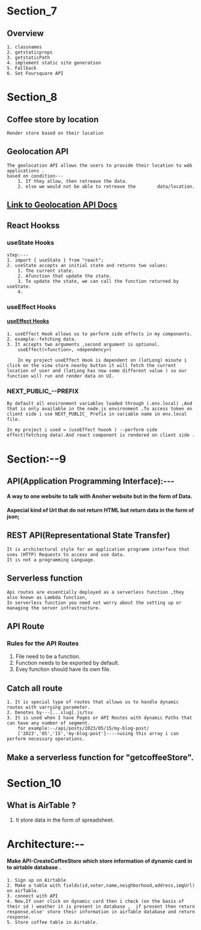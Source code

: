 # Section_7

## Overview

    1. classnames
    2. getstaticprops
    3. getstaticPath
    4. implement static site generation
    5. Fallback
    6. Set Foursquare API
    
    

# Section_8   
## Coffee store by location
    Render store based on their location  
## Geolocation API
    The geolocation API allows the users to provide their location to web applications .
    based on condition---
        1. If they allow, then retreave the data.
        2. else we would not be able to retreave the        data/location.
    
## [Link to Geolocation API Docs](https://developer.mozilla.org/en-US/docs/Web/API/Geolocation_API/Using_the_Geolocation_API)

## React Hookss

### useState Hooks
    step:---
    1. import { useState } from "react";
    2. useState accepts an initial state and returns two values:
        1. The current state.
        2. Afunction that update the state.
        3. To update the state, we can call the function returned by useState.
        4. 

### useEffect Hooks
   #### [useEffect Hooks](https://www.w3schools.com/react/react_useeffectasp#:~:text=The%20useEffect%20Hook%20allows%20you,function%3E%2C%20)

    1. useEffect Hook allows us to perform side effects in my components.
    2. example:-fetching data.
    3. It accepts two arguments ,second argument is optional.
        useEffect(<function>, <dependency>)

        In my project useEffect Hook is dependent on (latLong) minute i click on the view store nearby button it will fetch the current location of user and (latLong has now some different value ) so our function will run and render data on UI.

### NEXT_PUBLIC_--PREFIX
    By default all environment variables loaded through (.env.local) ,And that is only available in the node.js environment ,To access token on client side i use NEXT_PUBLIC_ Prefix in variable name in env.local file.

    In my project i used = (useEffect hoook ) --perform side effect(fetching data).And react component is rendered on client side . 
# Section:--9
## API(Application Programming Interface):---
#### A way to one website to talk with Anoher website but in the form of Data.
#### Aspecial kind of Url that do not return HTML but return data in the form of json;
## REST API(Representational State Transfer)
    It is architectural style for an application programm interface that uses (HTTP) Requests to access and use data.
    It is not a programming Language.
## Serverless function
    Api routes are essentially deployed as a serverless function ,they also known as Lambda function,
    In serverless function you need not worry about the setting up or managing the server infrastructure.
## API Route
### Rules for the API Routes
1. File need to be a function.
2. Function needs to be exported by default.
3. Evey function should have its own file.
## Catch all route
    1. It is special type of routes that allows us to handle dynamic routes with varrying parameter.
    2. Denotes by---[...slug].js/tsx
    3. It is used when I have Pages or API Routes with dynamic Paths that can have any number of segment.
        for example:--/api/posts/2023/05/15/my-blog-post/
        ['2023','05','15','my-blog-post']---->using this array i can perform necessary operations.

## Make a serverless function for "getcoffeeStore".

# Section_10 
## What is AirTable ?
1. It store data in the form of spreadsheet.

# Architecture:--
#### Make API-CreateCoffeeStore which store information of dynamic card in to airtable database .

    1. Sign up on Airtable
    2. Make a table with fields(id,voter,name,neighborhood,address,imgUrl) on airTable.
    3. connect with API 
    4. Now,If user click on dynamic card then i check (on the basis of their id ) weather it is present in database ,  if present then return response,else' store their information in airTable database and return response.
    5. Store coffee table in Airtable.

    